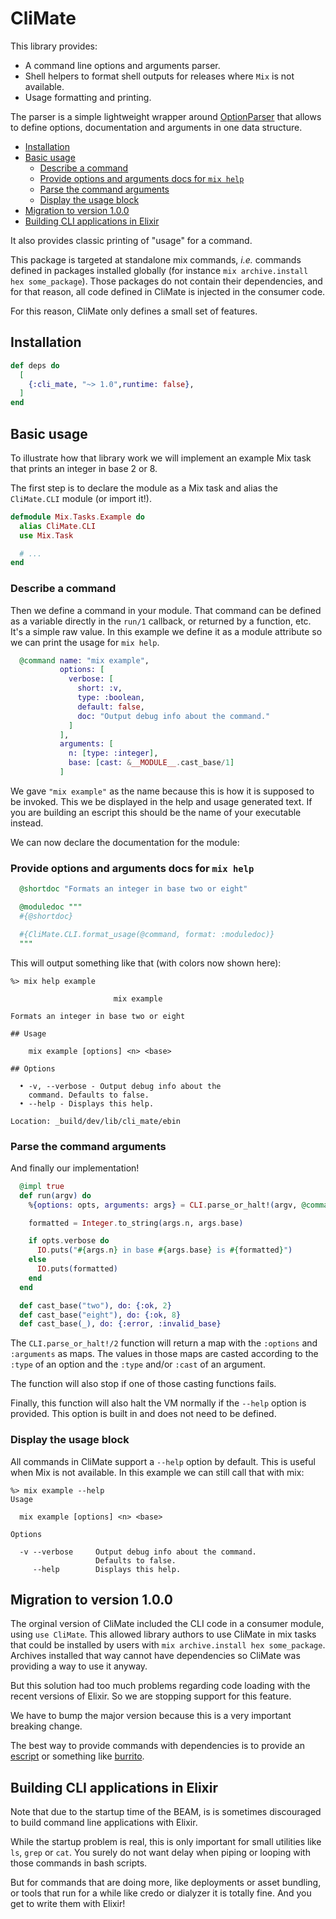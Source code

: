 # CliMate

This library provides:

* A command line options and arguments parser.
* Shell helpers to format shell outputs for releases where `Mix` is not
  available.
* Usage formatting and printing.

The parser is a simple lightweight wrapper around
[OptionParser](https://hexdocs.pm/elixir/OptionParser.html) that allows to
define options, documentation and arguments in one data structure.


- [Installation](#installation)
- [Basic usage](#basic-usage)
  - [Describe a command](#describe-a-command)
  - [Provide options and arguments docs for `mix help`](#provide-options-and-arguments-docs-for-mix-help)
  - [Parse the command arguments](#parse-the-command-arguments)
  - [Display the usage block](#display-the-usage-block)
- [Migration to version 1.0.0](#migration-to-version-100)
- [Building CLI applications in Elixir](#building-cli-applications-in-elixir)


It also provides classic printing of "usage" for a command.

This package is targeted at standalone mix commands, _i.e._ commands defined in
packages installed globally (for instance `mix archive.install hex
some_package`). Those packages do not contain their dependencies, and for that
reason, all code defined in CliMate is injected in the consumer code.

For this reason, CliMate only defines a small set of  features.


## Installation

```elixir
def deps do
  [
    {:cli_mate, "~> 1.0",runtime: false},
  ]
end
```

## Basic usage

To illustrate how that library work we will implement an example Mix task that
prints an integer in base 2 or 8.


The first step is to declare the module as a Mix task and alias the
`CliMate.CLI` module (or import it!).

```elixir
defmodule Mix.Tasks.Example do
  alias CliMate.CLI
  use Mix.Task

  # ...
end
```

### Describe a command

Then we define a command in your module. That command can be defined as a
variable directly in the `run/1` callback, or returned by a function, etc. It's
a simple raw value. In this example we define it as a module attribute so we can
print the usage for `mix help`.

```elixir
  @command name: "mix example",
           options: [
             verbose: [
               short: :v,
               type: :boolean,
               default: false,
               doc: "Output debug info about the command."
             ]
           ],
           arguments: [
             n: [type: :integer],
             base: [cast: &__MODULE__.cast_base/1]
           ]
```

We gave `"mix example"` as the name because this is how it is supposed to be
invoked. This we be displayed in the help and usage generated text. If you are
building an escript this should be the name of your executable instead.

We can now declare the documentation for the module:

### Provide options and arguments docs for `mix help`

```elixir
  @shortdoc "Formats an integer in base two or eight"

  @moduledoc """
  #{@shortdoc}

  #{CliMate.CLI.format_usage(@command, format: :moduledoc)}
  """
```

This will output something like that (with colors now shown here):

```
%> mix help example

                       mix example

Formats an integer in base two or eight

## Usage

    mix example [options] <n> <base>

## Options

  • -v, --verbose - Output debug info about the
    command. Defaults to false.
  • --help - Displays this help.

Location: _build/dev/lib/cli_mate/ebin
```

### Parse the command arguments

And finally our implementation!

```elixir
  @impl true
  def run(argv) do
    %{options: opts, arguments: args} = CLI.parse_or_halt!(argv, @command)

    formatted = Integer.to_string(args.n, args.base)

    if opts.verbose do
      IO.puts("#{args.n} in base #{args.base} is #{formatted}")
    else
      IO.puts(formatted)
    end
  end

  def cast_base("two"), do: {:ok, 2}
  def cast_base("eight"), do: {:ok, 8}
  def cast_base(_), do: {:error, :invalid_base}
```

The `CLI.parse_or_halt!/2` function will return a map with the `:options` and
`:arguments` as maps. The values in those maps are casted according to the
`:type` of an option and the `:type` and/or `:cast` of an argument.

The function will also stop if one of those casting functions fails.

Finally, this function will also halt the VM normally if the `--help` option is
provided. This option is built in and does not need to be defined.

### Display the usage block

All commands in CliMate support a `--help` option by default. This is useful
when Mix is not available. In this example we can still call that with mix:

```
%> mix example --help
Usage

  mix example [options] <n> <base>

Options

  -v --verbose     Output debug info about the command.
                   Defaults to false.
     --help        Displays this help.
  ```

## Migration to version 1.0.0

The orginal version of CliMate included the CLI code in a consumer module, using
`use CliMate`. This allowed library authors to use CliMate in mix tasks that
could be installed by users with `mix archive.install hex some_package`.
Archives installed that way cannot have dependencies so CliMate was providing a
way to use it anyway.

But this solution had too much problems regarding code loading with the recent
versions of Elixir. So we are stopping support for this feature.

We have to bump the major version because this is a very important breaking
change.

The best way to provide commands with dependencies is to provide an
[escript](https://hexdocs.pm/mix/main/Mix.Tasks.Escript.Build.html) or something
like [burrito](https://github.com/burrito-elixir/burrito).


## Building CLI applications in Elixir

Note that due to the startup time of the BEAM, is is sometimes discouraged to
build command line applications with Elixir.

While the startup problem is real, this is only important for small utilities
like `ls`, `grep` or `cat`. You surely do not want delay when piping or looping
with those commands in bash scripts.

But for commands that are doing more, like deployments or asset bundling, or
tools that run for a while like credo or dialyzer it is totally fine. And you
get to write them with Elixir!